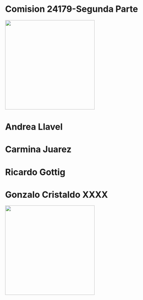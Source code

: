 # Comision 24179-Segunda Parte
<img src="https://th.bing.com/th/id/OIP.hE8vJRCgZ2a3Aa9NB2VgnwHaEZ?w=300&h=180&c=7&r=0&o=5&pid=1.7" widht="1200px" height="290px">

# Andrea Llavel
# Carmina Juarez
# Ricardo Gottig
# Gonzalo Cristaldo XXXX

<img src="https://th.bing.com/th/id/OIP.lwF44CJ9subbIHFQaep-7gHaEK?w=317&h=180&c=7&r=0&o=5&pid=1.7" widht="1200" height="290px">
